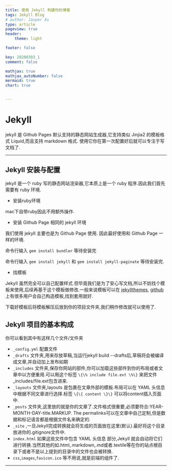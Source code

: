 ```yaml
---
title: 使用 Jekyll 构建你的博客
tags: Jekyll Blog
# author: Jasper Xu
type: article
pageview: true
header: 
    theme: light

footer: false

key: 20200303_1
comment: false

mathjax: true
mathjax_autoNumber: false
mermaid: true
chart: true


---
```





# Jekyll

jekyll 是 Github Pages 默认支持的静态网站生成器,它支持类似 Jinjia2 的模板格式 Liquid,而且支持 markdown 格式.<!--more--> 使用它你在第一次配置好后就可以专注于写文档了.

---------------------------------------

## Jekyll 安装与配置



jekyll 是一个 ruby 写的静态网站渲染器,它本质上是一个 ruby 程序.因此我们首先需要有 ruby 环境.

-  安装ruby环境

mac下自带ruby因此不用额外操作.

- 安装 Github Page 相同的 jekyll 环境

我们使用 jekyll 主要也是为 Github Page 使用. 因此最好使用和 Github Page 一样的环境.
 
命令行输入 ```gem install bundler``` 等待安装完

命令行输入 ```gem install jekyll``` 和 ```gem install jekyll-paginate``` 等待安装完.

- 找模板

Jekyll 虽然完全可以自己配置样式.但毕竟我们是为了安心写文档,所以不妨找个模板来使用,后续再基于这个模板做修改.一般来说模板可以在 [jekyllthemes](http://jekyllthemes.org/), [github](http://github.com/) 上有很多用户会自己构造模板,找到套用就好.

下载好模板后将模板解压后放到你的项目文件夹,我们稍作修改就可以使用了.



## Jekyll 项目的基本构成



你可以看到其中有这样几个文件/文件夹

-  ```_config.yml``` 配置文件
- ```_drafts``` 文件夹,用来存放草稿,当运行jekyll build --drafts后,草稿将会被编译成文章,并自动加上发布如期
- ```_includes``` 文件夹,保存你网站的部件,你可以加载这些部件到你的布局或者文章中以方便重用.可以用这个标签 ```\{\% include file.ext \%\}``` 来把文件_includes/file.ext包含进来.
- ```_layouts``` 文件夹,layouts 是包裹在文章外部的模板.布局可以在 YAML 头信息中根据不同文章进行选择.标签 ```\{\{ content \}\}``` 可以将content插入页面中.
- ```_posts``` 文件夹,这里放的就是你的文章了.文件格式很重要,必须要符合:YEAR-MONTH-DAY-title.MARKUP. The permalinks可以在文章中自己定制,但是数据和标记语言都是根据文件名来确定的.
- ```_site``` ,一旦Jekyll完成转换就会将生成的页面放在这里(默认).最好将这个目录放进你的.gitignore文件中.
- ```index.html``` 如果这些文件中包含 YAML 头信息 部分,Jekyll 就会自动将它们进行转换.当然其他的如.html,.markdown,.md或者.textile等在你的站点根目录下或者不是以上提到的目录中的文件也会被转换.
- ```css```,```images```,```favicon.ico``` 等不用说,就是前端的组件了.





















---------------------------------------